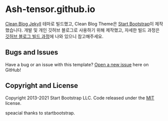 # Ash-tensor.github.io

[Clean Blog Jekyll](https://startbootstrap.com/themes/clean-blog-jekyll/) 테마로 빌드했고, Clean Blog Theme은 [Start Bootstrap](https://startbootstrap.com/)이 제작했습니다.
개발 및 개인 깃허브 블로그로 사용하기 위해 제작했고, 자세한 빌드 과정은 [깃허브 블로그 빌드 과정](https://ash-tensor.github.io/category/%EA%B9%83%ED%97%88%EB%B8%8C.html)에 나와 있으니 참고해주세요.

## Bugs and Issues

Have a bug or an issue with this template? [Open a new issue](https://github.com/StartBootstrap/startbootstrap-clean-blog-jekyll/issues) here on GitHub!

## Copyright and License

Copyright 2013-2021 Start Bootstrap LLC. Code released under the [MIT](https://github.com/StartBootstrap/startbootstrap-clean-blog-jekyll/blob/master/LICENSE) license.

speacial thanks to startbootstrap.